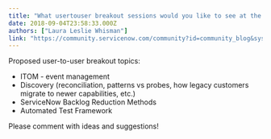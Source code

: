 ```yaml
---
title: "What usertouser breakout sessions would you like to see at the upcoming SNUG on "
date: 2018-09-04T23:58:33.000Z
authors: ["Laura Leslie Whisman"]
link: "https://community.servicenow.com/community?id=community_blog&sys_id=cfe4cb9adbd4ef48a39a0b55ca961916"
---
```

<p>Proposed user-to-user breakout topics:</p>
<ul><li>ITOM - event management</li><li>Discovery (reconciliation, patterns vs probes, how legacy customers migrate to newer capabilities, etc.)</li><li>ServiceNow Backlog Reduction Methods</li><li>Automated Test Framework</li></ul>
<p>Please comment with ideas and suggestions! </p>
<p> </p>